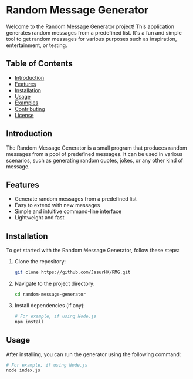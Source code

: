 # Random Message Generator

Welcome to the Random Message Generator project! This application generates random messages from a predefined list. It's a fun and simple tool to get random messages for various purposes such as inspiration, entertainment, or testing.

## Table of Contents
- [Introduction](#introduction)
- [Features](#features)
- [Installation](#installation)
- [Usage](#usage)
- [Examples](#examples)
- [Contributing](#contributing)
- [License](#license)

## Introduction

The Random Message Generator is a small program that produces random messages from a pool of predefined messages. It can be used in various scenarios, such as generating random quotes, jokes, or any other kind of message.

## Features

- Generate random messages from a predefined list
- Easy to extend with new messages
- Simple and intuitive command-line interface
- Lightweight and fast

## Installation

To get started with the Random Message Generator, follow these steps:

1. Clone the repository:
    ```bash
    git clone https://github.com/JasurHK/RMG.git
    ```

2. Navigate to the project directory:
    ```bash
    cd random-message-generator
    ```

3. Install dependencies (if any):
    ```bash
    # For example, if using Node.js
    npm install
    ```

## Usage

After installing, you can run the generator using the following command:

```bash
# For example, if using Node.js
node index.js
